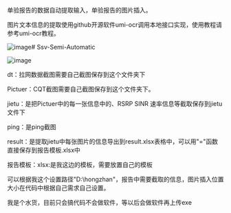 单验报告的数据自动提取输入，单验报告的图片插入。



图片文本信息的提取使用github开源软件umi-ocr调用本地接口实现，使用教程请参考umi-ocr教程。



![image](https://github.com/user-attachments/assets/78437330-cbb0-49cc-b66c-65247283f172)# Ssv-Semi-Automatic


![image](https://github.com/user-attachments/assets/0c162031-3298-447c-9beb-66e970654f51)

dt：拉网数据截图需要自己截图保存到这个文件夹下

Pictuer：CQT截图需要自己截图保存到这个文件夹下。

jietu：是把Pictuer中的每一张信息中的、RSRP  SINR  速率信息等截取保存到jietu文件下

ping：是ping截图

result：是提取jietu中每张图片的信息导出到result.xlsx表格中，可以用"="函数直接保存到报告模板.xlsx中

报告模板：xlsx:是我这边的模板，需要放置自己的模板

可以根据我这个设置路径"D:\hongzhan"，报告中需要截取的信息，图片插入位置大小在代码中根据自己需求自己设置。


我是个水货，目前只会搞代码不会做软件，等以后会做软件再上传exe


